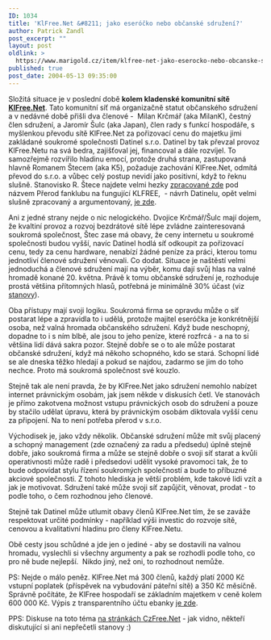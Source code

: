 ```yaml
---
ID: 1034
title: 'KlFree.Net &#8211; jako eseróčko nebo občanské sdružení?'
author: Patrick Zandl
post_excerpt: ""
layout: post
oldlink: >
  https://www.marigold.cz/item/klfree-net-jako-eserocko-nebo-obcanske-sdruzeni
published: true
post_date: 2004-05-13 09:35:00
---
```

<p>
Složitá situace je v poslední době <STRONG>kolem kladenské komunitní sítě </STRONG><A href="http://www.klfree.net/" target=_blank><STRONG>KlFree.Net</STRONG></A>. Tato komunitní síť má organizačně statut občanského sdružení a v nedávné době přišli dva členové -&#160; Milan Krčmář (aka MilanK), čestný člen sdružení, a Jaromír Šulc (aka Japan), člen rady s funkcí hospodáře, s myšlenkou&#160;převodu sítě KlFree.Net za pořizovací cenu do majetku jimi zakládané soukromé společnosti Datinel s.r.o. Datinel by tak převzal provoz KlFree.Netu na svá bedra, zajišťoval jej, financoval a dále rozvíjel. To samozřejmě rozvířilo hladinu emocí, protože druhá strana, zastupovaná hlavně Romanem Štecem (aka K5), požaduje zachování KlFree.Net, odmítá převod do s.r.o. a vůbec celý postup nevidí jako positivní, když to řeknu slušně. Stanovisko R. Štece najdete velmi hezky <A href="http://www.klfree.net/view.php?cisloclanku=2004051001" target=_blank>zpracované zde</A> pod názvem Přerod fanklubu na fungující KLFREE,&#160; - návrh Datinelu, opět velmi slušně zpracovaný a argumentovaný, <A href="http://www.klfree.net/view.php?cisloclanku=2004050205" target=_blank>je zde</A>. </p>

<p>
Ani z jedné strany nejde o nic nelogického. Dvojice Krčmář/Šulc mají dojem, že kvaltiní provoz a rozvoj bezdrátové sítě lépe zvládne zainteresovaná soukromá společnost, Štec zase má obavy, že ceny internetu u soukromé společnosti budou vyšší, navíc Datinel hodlá síť odkoupit za pořizovací cenu, tedy za cenu hardware, nenabízí žádné peníze za práci, kterou tomu jednotliví členové sdružení věnovali. Co dodat. Situace je naštěstí velmi jednoduchá a členové sdružení mají na výběr, komu dají svůj hlas na valné hromadě konané 20. května. Právě k tomu občanské sdružení je, rozhoduje prostá většina přítomných hlasů, potřebná je minimálně 30% účast (viz <A href="http://www.klfree.net/view.php?cisloclanku=2003070403" target=_blank>stanovy</A>).</p>

<p>
Oba přístupy mají svoji logiku. Soukromá firma se opravdu může o síť postarat lépe a zpravidla to i udělá, protože majitel eseróčka je konkrétnější osoba, než valná hromada občanského sdružení. Když bude neschopný, dopadne to i s ním blbě, ale jsou to jeho peníze, které rozfrcá - a na to si většina lidí dává sakra pozor. Stejně dobře se o to ale může postarat občanské sdružení, když má někoho schopného, kdo se stará. Schopní lidé se ale dneska těžko hledají a pokud se najdou, zadarmo se jim do toho nechce. Proto má soukromá společnost své kouzlo. </p>

<p>
Stejně tak ale není pravda, že by KlFree.Net jako sdružení nemohlo nabízet internet právnickým osobám, jak jsem někde v diskusích četl. Ve stanovách je přímo zakotvena možnost vstupu právnických osob do sdružení a pouze by stačilo udělat úpravu, která by právnickým osobám diktovala vyšší cenu za připojení. Na to není potřeba přerod v s.r.o.</p>

<p>
Východisek je, jako vždy několik. Občanské sdružení může mít svůj placený a schopný management (zde označený za radu a předsedu) úplně stejně dobře, jako soukromá firma a může se stejně dobře o svoji síť starat a kvůli operativnosti může radě i předsedovi udělit vysoké pravomoci tak, že to bude odpovídat stylu řízení soukromých společností a bude to příbuzné akciové společnosti. Z tohoto hlediska je větší problém, kde takové lidi vzít a jak je motivovat. Sdružení také může svoji síť zapůjčit, věnovat, prodat - to podle toho, o čem rozhodnou jeho členové. </p>

<p>
Stejně tak Datinel může utlumit obavy členů KlFree.Net tím, že se zaváže respektovat určité podmínky - například výši investic do rozvoje sítě, cenovou a kvalitativní hladinu pro členy KlFree.Netu. </p>

<p>
Obě cesty jsou schůdné a jde jen o jediné - aby se dostavili na valnou hromadu, vyslechli si všechny argumenty a pak se rozhodli podle toho, co pro ně bude nejlepší.&#160; Nikdo jiný, než oni, to rozhodnout nemůže. </p>

<p>
PS: Nejde o málo peněz. KlFree.Net má 300 členů, každý platí 2000 Kč vstupní poplatek (příspěvek na vybudování páteřní sítě) a 350 Kč měsíčně. Správně počítáte, že KlFree hospodaří se základním majetkem v ceně kolem 600 000 Kč. Výpis z transparentního účtu ebanky <A href="http://www.ebanka.cz/tran_uct/1248335001.html" target=_blank>je zde</A>.</p>

<p>
PPS: Diskuse na toto téma <A href="http://www.czfree.net/forum/showthread.php?s=&amp;postid=89118" target=_blank>na stránkách CzFree.Net</A> - jak vidno, někteří diskutující si ani nepřečetli stanovy :)</p>
